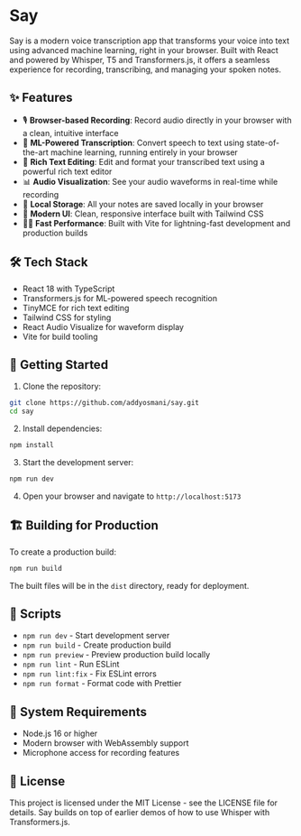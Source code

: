 # Say

Say is a modern voice transcription app that transforms your voice into text using advanced machine learning, right in your browser. Built with React and powered by Whisper, T5 and Transformers.js, it offers a seamless experience for recording, transcribing, and managing your spoken notes.

## ✨ Features

- 🎙️ **Browser-based Recording**: Record audio directly in your browser with a clean, intuitive interface
- 🤖 **ML-Powered Transcription**: Convert speech to text using state-of-the-art machine learning, running entirely in your browser
- 📝 **Rich Text Editing**: Edit and format your transcribed text using a powerful rich text editor
- 📊 **Audio Visualization**: See your audio waveforms in real-time while recording
- 💾 **Local Storage**: All your notes are saved locally in your browser
- 🎨 **Modern UI**: Clean, responsive interface built with Tailwind CSS
- 🏃‍♂️ **Fast Performance**: Built with Vite for lightning-fast development and production builds

## 🛠️ Tech Stack

- React 18 with TypeScript
- Transformers.js for ML-powered speech recognition
- TinyMCE for rich text editing
- Tailwind CSS for styling
- React Audio Visualize for waveform display
- Vite for build tooling

## 🚀 Getting Started

1. Clone the repository:
```bash
git clone https://github.com/addyosmani/say.git
cd say
```

2. Install dependencies:
```bash
npm install
```

3. Start the development server:
```bash
npm run dev
```

4. Open your browser and navigate to `http://localhost:5173`

## 🏗️ Building for Production

To create a production build:

```bash
npm run build
```

The built files will be in the `dist` directory, ready for deployment.

## 📝 Scripts

- `npm run dev` - Start development server
- `npm run build` - Create production build
- `npm run preview` - Preview production build locally
- `npm run lint` - Run ESLint
- `npm run lint:fix` - Fix ESLint errors
- `npm run format` - Format code with Prettier

## 🔧 System Requirements

- Node.js 16 or higher
- Modern browser with WebAssembly support
- Microphone access for recording features

## 📄 License

This project is licensed under the MIT License - see the LICENSE file for details. Say builds on top of earlier demos of how to use Whisper with Transformers.js.
